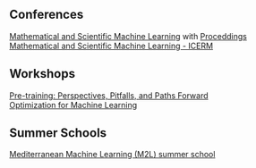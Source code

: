 ## Conferences
[Mathematical and Scientific Machine Learning](https://msml21.github.io/) with [Proceddings](https://proceedings.mlr.press/v145/) <br>
[Mathematical and Scientific Machine Learning - ICERM](https://icerm.brown.edu/topical_workshops/tw-23-msml/) <br>

## Workshops
[Pre-training: Perspectives, Pitfalls, and Paths Forward](https://pretraining.github.io/) <br>
[Optimization for Machine Learning](https://opt-ml.org/cfp.html) <br>

## Summer Schools
[Mediterranean Machine Learning (M2L) summer school](https://www.act.edu/news/act-hosts-the-2023-mediterranean-machine-learning-m2l-summer-school) <br>
